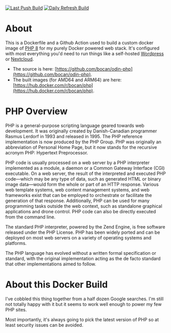 [![Last Push Build](https://github.com/bocan/odin-php/actions/workflows/build.yaml/badge.svg)](https://github.com/bocan/odin-php/actions/workflows/build.yaml)
[![Daily Refresh Build](https://github.com/bocan/odin-php/actions/workflows/build-nocache.yaml/badge.svg)](https://github.com/bocan/odin-php/actions/workflows/build-nocache.yaml)

# About

This is a Dockerfile and a Github Action used to build a custom docker image of [PHP 8](https://www.php.net/) for my purely Docker powered web stack. It's configured with most everything you'd need to run things like a self-hosted [Wordpress](https://wordpress.org/) or [Nextcloud](https://nextcloud.com/).

* The source is here: [https://github.com/bocan/odin-php](https://github.com/bocan/odin-php).
* The built images (for AMD64 and ARM64) are here: [https://hub.docker.com/r/bocan/php](https://hub.docker.com/r/bocan/php).

# PHP Overview

PHP is a general-purpose scripting language geared towards web development. It was originally created by Danish-Canadian programmer Rasmus Lerdorf in 1993 and released in 1995. The PHP reference implementation is now produced by the PHP Group. PHP was originally an abbreviation of Personal Home Page, but it now stands for the recursive acronym PHP: Hypertext Preprocessor.

PHP code is usually processed on a web server by a PHP interpreter implemented as a module, a daemon or a Common Gateway Interface (CGI) executable. On a web server, the result of the interpreted and executed PHP code—which may be any type of data, such as generated HTML or binary image data—would form the whole or part of an HTTP response. Various web template systems, web content management systems, and web frameworks exist that can be employed to orchestrate or facilitate the generation of that response. Additionally, PHP can be used for many programming tasks outside the web context, such as standalone graphical applications and drone control. PHP code can also be directly executed from the command line.

The standard PHP interpreter, powered by the Zend Engine, is free software released under the PHP License. PHP has been widely ported and can be deployed on most web servers on a variety of operating systems and platforms.

The PHP language has evolved without a written formal specification or standard, with the original implementation acting as the de facto standard that other implementations aimed to follow.

# About this Docker Build

I've cobbled this thing together from a half dozen Google searches.  I'm still not totally happy with it but it seems to work well enough to power my few PHP sites.

Most importantly, it's always going to pick the latest version of PHP so at least security issues can be avoided.
